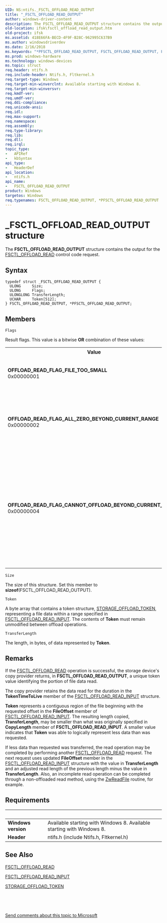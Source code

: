 ```yaml
---
UID: NS:ntifs._FSCTL_OFFLOAD_READ_OUTPUT
title: "_FSCTL_OFFLOAD_READ_OUTPUT"
author: windows-driver-content
description: The FSCTL_OFFLOAD_READ_OUTPUT structure contains the output for the FSCTL_OFFLOAD_READ control code request.
old-location: ifsk\fsctl_offload_read_output.htm
old-project: ifsk
ms.assetid: 418E66FA-BECD-4F9F-B28C-962995C637B9
ms.author: windowsdriverdev
ms.date: 2/16/2018
ms.keywords: "*PFSCTL_OFFLOAD_READ_OUTPUT, FSCTL_OFFLOAD_READ_OUTPUT, FSCTL_OFFLOAD_READ_OUTPUT structure [Installable File System Drivers], OFFLOAD_READ_FLAG_ALL_ZERO_BEYOND_CURRENT_RANGE, OFFLOAD_READ_FLAG_CANNOT_OFFLOAD_BEYOND_CURRENT_RANGE, OFFLOAD_READ_FLAG_FILE_TOO_SMALL, PFSCTL_OFFLOAD_READ_OUTPUT, PFSCTL_OFFLOAD_READ_OUTPUT structure pointer [Installable File System Drivers], _FSCTL_OFFLOAD_READ_OUTPUT, ifsk.fsctl_offload_read_output, ntifs/FSCTL_OFFLOAD_READ_OUTPUT, ntifs/PFSCTL_OFFLOAD_READ_OUTPUT"
ms.prod: windows-hardware
ms.technology: windows-devices
ms.topic: struct
req.header: ntifs.h
req.include-header: Ntifs.h, Fltkernel.h
req.target-type: Windows
req.target-min-winverclnt: Available starting with Windows 8.
req.target-min-winversvr: 
req.kmdf-ver: 
req.umdf-ver: 
req.ddi-compliance: 
req.unicode-ansi: 
req.idl: 
req.max-support: 
req.namespace: 
req.assembly: 
req.type-library: 
req.lib: 
req.dll: 
req.irql: 
topic_type:
-	APIRef
-	kbSyntax
api_type:
-	HeaderDef
api_location:
-	ntifs.h
api_name:
-	FSCTL_OFFLOAD_READ_OUTPUT
product: Windows
targetos: Windows
req.typenames: FSCTL_OFFLOAD_READ_OUTPUT, *PFSCTL_OFFLOAD_READ_OUTPUT
---
```


# _FSCTL_OFFLOAD_READ_OUTPUT structure
The <b>FSCTL_OFFLOAD_READ_OUTPUT</b> structure contains the output for the <a href="https://msdn.microsoft.com/library/windows/hardware/hh451101">FSCTL_OFFLOAD_READ</a> control code request.

## Syntax
````
typedef struct _FSCTL_OFFLOAD_READ_OUTPUT {
  ULONG     Size;
  ULONG     Flags;
  ULONGLONG TransferLength;
  UCHAR     Token[512];
} FSCTL_OFFLOAD_READ_OUTPUT, *PFSCTL_OFFLOAD_READ_OUTPUT;
````

## Members


`Flags`

Result flags. This value is a bitwise <b>OR</b> combination of these values:

<table>
<tr>
<th>Value</th>
<th>Meaning</th>
</tr>
<tr>
<td width="40%"><a id="OFFLOAD_READ_FLAG_FILE_TOO_SMALL"></a><a id="offload_read_flag_file_too_small"></a><dl>
<dt><b>OFFLOAD_READ_FLAG_FILE_TOO_SMALL</b></dt>
<dt>0x00000001</dt>
</dl>
</td>
<td width="60%">
The file to read from is too small for an offload operation.

</td>
</tr>
<tr>
<td width="40%"><a id="OFFLOAD_READ_FLAG_ALL_ZERO_BEYOND_CURRENT_RANGE"></a><a id="offload_read_flag_all_zero_beyond_current_range"></a><dl>
<dt><b>OFFLOAD_READ_FLAG_ALL_ZERO_BEYOND_CURRENT_RANGE</b></dt>
<dt>0x00000002</dt>
</dl>
</td>
<td width="60%">
The range extending beyond the selected range contains all zeros.

</td>
</tr>
<tr>
<td width="40%"><a id="OFFLOAD_READ_FLAG_CANNOT_OFFLOAD_BEYOND_CURRENT_RANGE"></a><a id="offload_read_flag_cannot_offload_beyond_current_range"></a><dl>
<dt><b>OFFLOAD_READ_FLAG_CANNOT_OFFLOAD_BEYOND_CURRENT_RANGE</b></dt>
<dt>0x00000004</dt>
</dl>
</td>
<td width="60%">
The offload operation cannot complete beyond the selected range. An non-offloaded read method should be used to complete the operation.

</td>
</tr>
</table>

`Size`

The size of this structure. Set this member to <b>sizeof</b>(FSCTL_OFFLOAD_READ_OUTPUT).

`Token`

A byte array that contains a token structure, <a href="..\ntddstor\ns-ntddstor-_storage_offload_token.md">STORAGE_OFFLOAD_TOKEN</a>, representing a file data within a range specified in <a href="..\ntifs\ns-ntifs-_fsctl_offload_read_input.md">FSCTL_OFFLOAD_READ_INPUT</a>. The contents of <b>Token</b>  must remain unmodified between offload operations.

`TransferLength`

The length, in bytes, of data represented by <b>Token</b>.

## Remarks
If the <a href="https://msdn.microsoft.com/library/windows/hardware/hh451101">FSCTL_OFFLOAD_READ</a> operation is successful, the storage device's copy provider returns, in <b>FSCTL_OFFLOAD_READ_OUTPUT</b>, a unique token value identifying the portion of file data read. 

The  copy provider retains the data read for the duration in the <b>TokenTimeToLive</b> member of the <a href="..\ntifs\ns-ntifs-_fsctl_offload_read_input.md">FSCTL_OFFLOAD_READ_INPUT</a> structure.

<b>Token</b> represents  a contiguous region of the file beginning with the requested offset in the <b>FileOffset</b> member of <a href="..\ntifs\ns-ntifs-_fsctl_offload_read_input.md">FSCTL_OFFLOAD_READ_INPUT</a>. The resulting length copied, <b>TransferLength</b>, may be smaller than what was originally specified in <b>CopyLength</b> member of <b>FSCTL_OFFLOAD_READ_INPUT</b>. A smaller value indicates that  <b>Token</b> was able to logically represent less data than was requested.

 If less data than requested was transferred, the read operation  may be completed by performing another <a href="https://msdn.microsoft.com/library/windows/hardware/hh451101">FSCTL_OFFLOAD_READ</a> request. The next request uses updated <b>FileOffset</b> member in the <a href="..\ntifs\ns-ntifs-_fsctl_offload_read_input.md">FSCTL_OFFLOAD_READ_INPUT</a> structure with the value in <b>TransferLength</b> and an adjusted read length of the previous length minus the value in <b>TransferLength</b>. Also, an incomplete read operation can be completed through a non-offloaded read method, using the <a href="..\wdm\nf-wdm-zwreadfile.md">ZwReadFile</a> routine, for example.

## Requirements
| &nbsp; | &nbsp; |
| ---- |:---- |
| **Windows version** | Available starting with Windows 8. Available starting with Windows 8. |
| **Header** | ntifs.h (include Ntifs.h, Fltkernel.h) |

## See Also

<a href="https://msdn.microsoft.com/library/windows/hardware/hh451101">FSCTL_OFFLOAD_READ</a>



<a href="..\ntifs\ns-ntifs-_fsctl_offload_read_input.md">FSCTL_OFFLOAD_READ_INPUT</a>



<a href="..\ntddstor\ns-ntddstor-_storage_offload_token.md">STORAGE_OFFLOAD_TOKEN</a>



 

 

<a href="mailto:wsddocfb@microsoft.com?subject=Documentation%20feedback [ifsk\ifsk]:%20FSCTL_OFFLOAD_READ_OUTPUT structure%20 RELEASE:%20(2/16/2018)&amp;body=%0A%0APRIVACY STATEMENT%0A%0AWe use your feedback to improve the documentation. We don't use your email address for any other purpose, and we'll remove your email address from our system after the issue that you're reporting is fixed. While we're working to fix this issue, we might send you an email message to ask for more info. Later, we might also send you an email message to let you know that we've addressed your feedback.%0A%0AFor more info about Microsoft's privacy policy, see http://privacy.microsoft.com/en-us/default.aspx." title="Send comments about this topic to Microsoft">Send comments about this topic to Microsoft</a>
